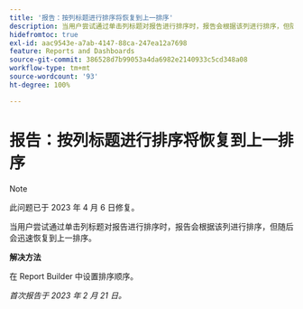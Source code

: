 ```yaml
---
title: '报告：按列标题进行排序将恢复到上一排序'
description: 当用户尝试通过单击列标题对报告进行排序时，报告会根据该列进行排序，但随后会迅速恢复到上一排序。
hidefromtoc: true
exl-id: aac9543e-a7ab-4147-88ca-247ea12a7698
feature: Reports and Dashboards
source-git-commit: 386528d7b99053a4da6982e2140933c5cd348a08
workflow-type: tm+mt
source-wordcount: '93'
ht-degree: 100%

---
```


# 报告：按列标题进行排序将恢复到上一排序

>[!NOTE]
>
>此问题已于 2023 年 4 月 6 日修复。

当用户尝试通过单击列标题对报告进行排序时，报告会根据该列进行排序，但随后会迅速恢复到上一排序。

**解决方法**

在 Report Builder 中设置排序顺序。

_首次报告于 2023 年 2 月 21 日。_
